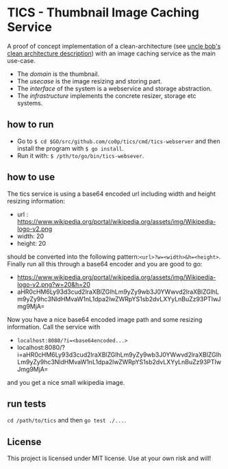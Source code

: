 TICS - Thumbnail Image Caching Service
=====================================

A proof of concept implementation of a clean-architecture (see [uncle bob's clean architecture description](https://8thlight.com/blog/uncle-bob/2012/08/13/the-clean-architecture.html)) with 
an image caching service as the main use-case.

 * The *domain* is the thumbnail. 
 * The *usecase* is the image resizing and storing part. 
 * The *interface* of the system is a webservice and storage abstraction.
 * The *infrastructure* implements the concrete resizer, storage etc systems.

how to run
----------

 * Go to ```$ cd $GO/src/github.com/co0p/tics/cmd/tics-webserver``` and then install the program with ```$ go install```. 
 * Run it with: ```$ /pth/to/go/bin/tics-websever```.

how to use
----------

The tics service is using a base64 encoded url including width and height resizing information:
 
 * url : https://www.wikipedia.org/portal/wikipedia.org/assets/img/Wikipedia-logo-v2.png
 * width: 20
 * height: 20

should be converted into the following pattern:```<url>?w=<width>&h=<height>```. Finally run all this through a base64 encoder and you are good to go:

  * https://www.wikipedia.org/portal/wikipedia.org/assets/img/Wikipedia-logo-v2.png?w=20&h=20
  * aHR0cHM6Ly93d3cud2lraXBlZGlhLm9yZy9wb3J0YWwvd2lraXBlZGlhLm9yZy9hc3NldHMvaW1nL1dpa2lwZWRpYS1sb2dvLXYyLnBuZz93PTIwJmg9MjA=

Now you have a nice base64 encoded image path and some resizing information. Call the service with
 
 * ```localhost:8080/?i=<base64encoded...>```
 * localhost:8080/?i=aHR0cHM6Ly93d3cud2lraXBlZGlhLm9yZy9wb3J0YWwvd2lraXBlZGlhLm9yZy9hc3NldHMvaW1nL1dpa2lwZWRpYS1sb2dvLXYyLnBuZz93PTIwJmg9MjA=

and you get a nice small wikipedia image.


run tests
---------

```cd /path/to/tics``` and then ```go test ./...```.

License
-------

This project is licensed under MIT license. Use at your own risk and will!
